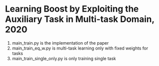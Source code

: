 # Learning Boost by Exploiting the Auxiliary Task in Multi-task Domain, 2020

1. main_train.py is the implementation of the paper
2. main_train_eq_w.py is multi-task learning only with fixed weights for tasks
3. main_train_single_only.py is only training single task
